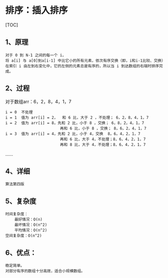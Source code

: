 # 排序：插入排序

[TOC]

## 1、原理

	对于 0 到 N-1 之间的每一个 i，
	将 a[i] 与 a[0]到a[i-1] 中比它小的所有元素，依次有序交换（即，i和i-1比较、交换）
	在索引 i 由左到右变化中，它的左侧的元素总是有序的，所以当 i 到达数组的右端时排序完成。
 
## 2、过程

对于数组arr：6，2，8，4，1，7
 
	i = 0  不处理
	i = 1  值为 arr[i] = 2，  和 6 比，大于 2 ，不处理； 6，2，8，4，1，7
	i = 2  值为 arr[i] = 8，先和 2 比，小于 8 ，交换； 6，8，2，4，1，7
                            再和 6 比，小于 8 ，交换； 8，6，2，4，1，7
	i = 3  值为 arr[i] = 4，先和 2 比，小于 4，交换  8，6，4，2，1，7
                            再和 6 比，大于 4，不处理；8，6，4，2，1，7
                            再和 8 比，大于 4，不处理；8，6，4，2，1，7
   ......
 
## 4、详细

	算法第四版

## 5、复杂度

    时间复杂度：
		最好情况：O(n)
		最坏情况：O(n^2)
		平均情况：O(n^2)
	空间复杂度：O(n^2)
 
## 6、优点：

	稳定简单。
	对部分有序的数组十分高效，适合小规模数组。
